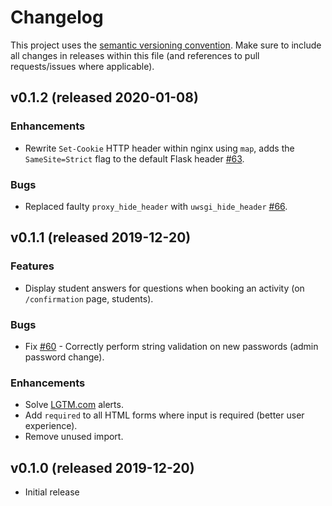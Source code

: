 # Changelog

This project uses the [semantic versioning convention](https://semver.org/). Make sure to include all changes in releases within this file (and references to pull requests/issues where applicable).

## v0.1.2 (released 2020-01-08)

### Enhancements

* Rewrite `Set-Cookie` HTTP header within nginx using `map`, adds the `SameSite=Strict` flag to the default Flask header [#63](https://github.com/tullinge/booking/pull/63).

### Bugs

* Replaced faulty `proxy_hide_header` with `uwsgi_hide_header` [#66](https://github.com/tullinge/booking/issues/66).

## v0.1.1 (released 2019-12-20)

### Features

* Display student answers for questions when booking an activity (on `/confirmation` page, students).

### Bugs

* Fix [#60](https://github.com/tullinge/booking/issues/60) - Correctly perform string validation on new passwords (admin password change).

### Enhancements

* Solve [LGTM.com](https://lgtm.com/projects/g/tullinge/booking/alerts/?mode=list) alerts.
* Add `required` to all HTML forms where input is required (better user experience).
* Remove unused import.

## v0.1.0 (released 2019-12-20)

* Initial release
